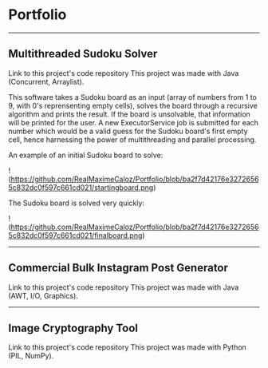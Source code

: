 # Portfolio
___
## Multithreaded Sudoku Solver
Link to this project's code repository
This project was made with Java (Concurrent, Arraylist).

This software takes a Sudoku board as an input (array of numbers from 1 to 9, with 0's reprensenting empty cells), solves the board through a recursive algorithm and prints the result.
If the board is unsolvable, that information will be printed for the user.
A new ExecutorService job is submitted for each number which would be a valid guess for the Sudoku board's first empty cell, hence harnessing the power of multithreading and parallel processing.

An example of an initial Sudoku board to solve:

!(https://github.com/RealMaximeCaloz/Portfolio/blob/ba2f7d42176e32726565c832dc0f597c661cd021/startingboard.png)

The Sudoku board is solved very quickly:

!(https://github.com/RealMaximeCaloz/Portfolio/blob/ba2f7d42176e32726565c832dc0f597c661cd021/finalboard.png)



___
## Commercial Bulk Instagram Post Generator
Link to this project's code repository
This project was made with Java (AWT, I/O, Graphics).



___
## Image Cryptography Tool
Link to this project's code repository
This project was made with Python (PIL, NumPy).



